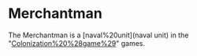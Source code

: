 # Merchantman

The Merchantman is a [naval%20unit](naval unit) in the "[Colonization%20%28game%29](Colonization)" games.